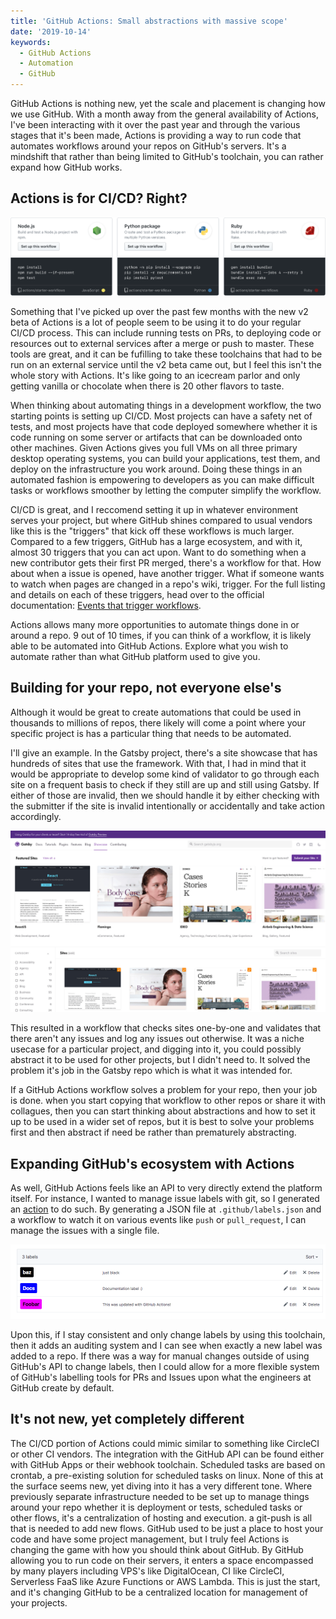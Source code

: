 ```yaml
---
title: 'GitHub Actions: Small abstractions with massive scope'
date: '2019-10-14'
keywords:
  - GitHub Actions
  - Automation
  - GitHub
---
```


GitHub Actions is nothing new, yet the scale and placement is changing how we use GitHub. With a month away from the general availability of Actions, I've been interacting with it over the past year and through the various stages that it's been made, Actions is providing a way to run code that automates workflows around your repos on GitHub's servers. It's a mindshift that rather than being limited to GitHub's toolchain, you can rather expand how GitHub works.

## Actions is for CI/CD? Right?

![Actions CI Templates](./ci-templates.png)

Something that I've picked up over the past few months with the new v2 beta of Actions is a lot of people seem to be using it to do your regular CI/CD process. This can include running tests on PRs, to deploying code or resources out to external services after a merge or push to master. These tools are great, and it can be fufilling to take these toolchains that had to be run on an external service until the v2 beta came out, but I feel this isn't the whole story with Actions. It's like going to an icecream parlor and only getting vanilla or chocolate when there is 20 other flavors to taste.

When thinking about automating things in a development workflow, the two starting points is setting up CI/CD. Most projects can have a safety net of tests, and most projects have that code deployed somewhere whether it is code running on some server or artifacts that can be downloaded onto other machines. Given Actions gives you full VMs on all three primary desktop operating systems, you can build your applications, test them, and deploy on the infrastructure you work around. Doing these things in an automated fashion is empowering to developers as you can make difficult tasks or workflows smoother by letting the computer simplify the workflow.

CI/CD is great, and I reccomend setting it up in whatever environment serves your project, but where GitHub shines compared to usual vendors like this is the "triggers" that kick off these workflows is much larger. Compared to a few triggers, GitHub has a large ecosystem, and with it, almost 30 triggers that you can act upon. Want to do something when a new contributor gets their first PR merged, there's a workflow for that. How about when a issue is opened, have another trigger. What if someone wants to watch when pages are changed in a repo's wiki, trigger. For the full listing and details on each of these triggers, head over to the official documentation: [Events that trigger workflows](https://help.github.com/en/articles/events-that-trigger-workflows).

Actions allows many more opportunities to automate things done in or around a repo. 9 out of 10 times, if you can think of a workflow, it is likely able to be automated into GitHub Actions. Explore what you wish to automate rather than what GitHub platform used to give you.

## Building for your repo, not everyone else's

Although it would be great to create automations that could be used in thousands to millions of repos, there likely will come a point where your specific project is has a particular thing that needs to be automated.

I'll give an example. In the Gatsby project, there's a site showcase that has hundreds of sites that use the framework. With that, I had in mind that it would be appropriate to develop some kind of validator to go through each site on a frequent basis to check if they still are up and still using Gatsby. If either of those are invalid, then we should handle it by either checking with the submitter if the site is invalid intentionally or accidentally and take action accordingly.

![Gatsby Site Showcase](./gatsby-showcase.jpg)

This resulted in a workflow that checks sites one-by-one and validates that there aren't any issues and log any issues out otherwise. It was a niche usecase for a particular project, and digging into it, you could possibly abstract it to be used for other projects, but I didn't need to. It solved the problem it's job in the Gatsby repo which is what it was intended for.

If a GitHub Actions workflow solves a problem for your repo, then your job is done. when you start copying that workflow to other repos or share it with collagues, then you can start thinking about abstractions and how to set it up to be used in a wider set of repos, but it is best to solve your problems first and then abstract if need be rather than prematurely abstracting.

## Expanding GitHub's ecosystem with Actions

As well, GitHub Actions feels like an API to very directly extend the platform itself. For instance, I wanted to manage issue labels with git, so I generated an [action](https://github.com/lannonbr/issue-label-manager-action) to do such. By generating a JSON file at `.github/labels.json` and a workflow to watch it on various events like `push` or `pull_request`, I can manage the issues with a single file.

![GitHub Actions Labels](./labels.png)

Upon this, if I stay consistent and only change labels by using this toolchain, then it adds an auditing system and I can see when exactly a new label was added to a repo. If there was a way for manual changes outside of using GitHub's API to change labels, then I could allow for a more flexible system of GitHub's labelling tools for PRs and Issues upon what the engineers at GitHub create by default.

## It's not new, yet completely different

The CI/CD portion of Actions could mimic similar to something like CircleCI or other CI vendors. The integration with the GitHub API can be found either with GitHub Apps or their webhook toolchain. Scheduled tasks are based on crontab, a pre-existing solution for scheduled tasks on linux. None of this at the surface seems new, yet diving into it has a very different tone. Where previously separate infrastructure needed to be set up to manage things around your repo whether it is deployment or tests, scheduled tasks or other flows, it's a centralization of hosting and execution. a git-push is all that is needed to add new flows. GitHub used to be just a place to host your code and have some project management, but I truly feel Actions is changing the game with how you should think about GitHub. By GitHub allowing you to run code on their servers, it enters a space encompassed by many players including VPS's like DigitalOcean, CI like CircleCI, Serverless FaaS like Azure Functions or AWS Lambda. This is just the start, and it's changing GitHub to be a centralized location for management of your projects.
